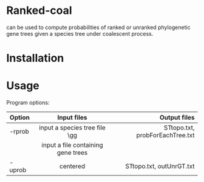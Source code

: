 # Ranked-coal 
can be used to compute probabilities of ranked or unranked phylogenetic gene trees given a species tree under coalescent process.  

# Installation


# Usage
Program options:

| Option        | Input files   | Output files                   |
| ------------- |:-------------:| ------------------------------:|
| -rprob        | input a species tree file \\gg| STtopo.txt, probForEachTree.txt|
|               | input a file containing gene trees      |      |
| -uprob        | centered      | STtopo.txt, outUnrGT.txt       |
